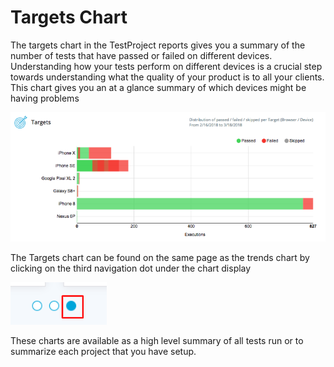 # Targets Chart

The targets chart in the TestProject reports gives you a summary of the number of tests that have passed or failed on different devices. Understanding how your tests perform on different devices is a crucial step towards understanding what the quality of your product is to all your clients. This chart gives you an at a glance summary of which devices might be having problems

![Targets Chart](../../.gitbook/assets/image%20%28125%29.png)

The Targets chart can be found on the same page as the trends chart by clicking on the third navigation dot under the chart display 

![Targets and Trends Chart Location](../../.gitbook/assets/image%20%28116%29%20%281%29.png)

These charts are available as a high level summary of all tests run or to summarize each project that you have setup.

